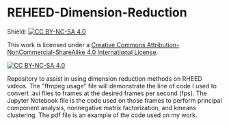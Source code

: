 # REHEED-Dimension-Reduction

Shield: [![CC BY-NC-SA 4.0][cc-by-nc-sa-shield]][cc-by-nc-sa]

This work is licensed under a
[Creative Commons Attribution-NonCommercial-ShareAlike 4.0 International License][cc-by-nc-sa].

[![CC BY-NC-SA 4.0][cc-by-nc-sa-image]][cc-by-nc-sa]

[cc-by-nc-sa]: http://creativecommons.org/licenses/by-nc-sa/4.0/
[cc-by-nc-sa-image]: https://licensebuttons.net/l/by-nc-sa/4.0/88x31.png
[cc-by-nc-sa-shield]: https://img.shields.io/badge/License-CC%20BY--NC--SA%204.0-lightgrey.svg

Repository to assist in using dimension reduction methods on RHEED videos.
The "ffmpeg usage" file will demonstrate the line of code I used to convert .avi files to frames at the desired frames per second (fps).
The Jupyter Notebook file is the code used on those frames to perform principal component analysis, nonnegative matrix factorization, and kmeans clustering. 
The pdf file is an example of the code used on my work.
